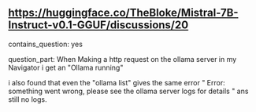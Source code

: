 ## https://huggingface.co/TheBloke/Mistral-7B-Instruct-v0.1-GGUF/discussions/20

contains_question: yes

question_part: When Making a http request on the ollama server in my Navigator i get an "Ollama running"

i also found that even the "ollama list"
gives the same error " Error: something went wrong, please see the ollama server logs for details " ans still no logs.